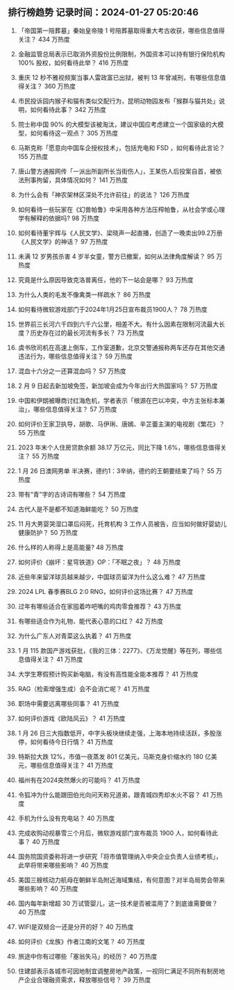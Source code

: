
## 排行榜趋势 记录时间：2024-01-27 05:20:46
  
  1. 「帝国第一陪葬墓」秦始皇帝陵 1 号陪葬墓取得重大考古收获，哪些信息值得关注？ 434 万热度
    
  2. 金融监管总局表示已取消外资股份比例限制，外国资本可以持有银行保险机构 100% 股权，如何看待此举？ 416 万热度
    
  3. 重庆 12 秒不雅视频案当事人雷政富已出狱，被判 13 年曾减刑，有哪些信息值得关注？ 360 万热度
    
  4. 市民投诉园内猴子和猫有类似交配行为，昆明动物园发布「猴群与猫共处」说明，如何看待此事？ 342 万热度
    
  5. 院士称中国 90% 的大模型该被淘汰，建议中国应考虑建立一个国家级的大模型，如何看待这一观点？ 305 万热度
    
  6. 马斯克称「愿意向中国车企授权技术」，包括充电和 FSD ，如何看待此言论？ 155 万热度
    
  7. 唐山警方通报网传「一派出所副所长当街伤人」，王某伤人后投案自首，被依法刑事拘留，具体情况如何？ 141 万热度
    
  8. 为什么会有「神农架林区深处不允许前往」的说法？ 126 万热度
    
  9. 如何看待一些玩家在《幻兽帕鲁》中采用各种方法压榨帕鲁，从社会学或心理学有解释的依据吗? 98 万热度
    
  10. 如何看待董宇辉与《人民文学》、梁晓声一起直播，创造了一晚卖出99.2万册《人民文学》的神话？ 97 万热度
    
  11. 未满 12 岁男孩杀害 4 岁半女童，警方已撤案，如何从法律角度解读？ 95 万热度
    
  12. 究竟是什么原因导致克洛普离任，他的下一站会是哪？ 93 万热度
    
  13. 为什么人类的毛发不像禽类一样疏水？ 86 万热度
    
  14. 如何看待微软游戏部门于2024年1月25日宣布裁员1900人？ 78 万热度
    
  15. 世界前三长河六千四到六千六公里，相差不大。有什么因素在限制河流最大长度？历史存在过的最长河流有多长？ 73 万热度
    
  16. 虞书欣司机在高速上倒车，工作室道歉，北京交警通报称两车还存在其他交通违法行为，哪些信息值得关注？ 59 万热度
    
  17. 混血十六分之一还算混血吗？ 57 万热度
    
  18. 2 月 9 日起去新加坡免签，新加坡会成为今年出行大热国家吗？ 57 万热度
    
  19. 中国和伊朗被曝商讨红海危机，学者表示「根源在巴以冲突，中方主张标本兼治」，哪些信息值得关注？ 57 万热度
    
  20. 如何评价王家卫执导，胡歌、马伊琍、唐嫣、辛芷蕾主演的电视剧《繁花》？ 55 万热度
    
  21. 2023 年末个人住房贷款余额 38.17 万亿元，同比下降 1.6%，哪些信息值得关注？ 55 万热度
    
  22. 1 月 26 日澳网男单 半决赛，德约1：3辛纳，德约的王朝要结束了吗？ 55 万热度
    
  23. 带有“青”字的古诗词有哪些？ 54 万热度
    
  24. 古代人是不是都不知道海鲜能吃？ 50 万热度
    
  25. 11 月大男婴哭湿口罩后闷死，托育机构 3 工作人员被告，应当如何做好婴幼儿健康防护？ 50 万热度
    
  26. 什么样的人称得上是高能量? 48 万热度
    
  27. 如何评价《崩坏：星穹铁道》OP：「不眠之夜」？ 48 万热度
    
  28. 近些年来留洋球员越来越少，中国球员留洋为什么这么难？ 47 万热度
    
  29. 2024 LPL 春季赛BLG 2:0 RNG，如何评价这场比赛？ 47 万热度
    
  30. 过年有哪些适合在家囤着咋吧嘴的鸡肉零食推荐？ 43 万热度
    
  31. 有哪些适合作为礼物、能代表心意的口红？ 42 万热度
    
  32. 为什么广东人对青菜这么执着？ 41 万热度
    
  33. 1 月 115 款国产游戏获批，《我的三体：2277》、《万龙觉醒》等在列，哪些信息值得关注？ 41 万热度
    
  34. 大学生寒假预计购买新电脑，有没有高性能全能本推荐？ 41 万热度
    
  35. RAG（检索增强生成）会不会消亡呢？ 41 万热度
    
  36. 职场中需要远离哪些同事？ 41 万热度
    
  37. 如何评价游戏《欧陆风云》？ 41 万热度
    
  38. 1 月 26 日三大指数低开，中字头板块继续走强，上海本地持续活跃，多股涨停，如何看待今日行情？ 41 万热度
    
  39. 特斯拉大跌 12%，市值一夜蒸发 801 亿美元，马斯克身价缩水约 180 亿美元，哪些信息值得关注？ 41 万热度
    
  40. 福州有在2024突然爆火的可能吗？ 41 万热度
    
  41. 令狐冲为什么能跟田伯光向问天称兄道弟，跟青城四秀却水火不容？ 41 万热度
    
  42. 手机为什么没有充电站？ 40 万热度
    
  43. 完成收购动视暴雪三个月后，微软游戏部门宣布裁员 1900 人，如何看待此事？ 40 万热度
    
  44. 国务院国资委称将进一步研究「将市值管理纳入中央企业负责人业绩考核」，此举将带来哪些影响？ 40 万热度
    
  45. 美国三艘核动力航母在朝鲜半岛附近海域集结，有何意图？对半岛局势会带来哪些影响？ 40 万热度
    
  46. 国内每年新增超 30 万试管婴儿，这一技术是否被滥用了？到底谁需要做？ 40 万热度
    
  47. WIFI是双频合一还是分开的好？ 40 万热度
    
  48. 如何评价《龙族》作者江南的文笔？ 40 万热度
    
  49. 旅途中你有过哪些「塞翁失马」的经历？ 40 万热度
    
  50. 住建部表示各城市可因地制宜调整房地产政策，一视同仁满足不同所有制房地产企业合理融资需求，释放哪些信号？ 39 万热度
    